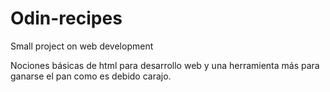 # Odin-recipes
Small project on web development

Nociones básicas de html para desarrollo web y una herramienta más para ganarse el pan como es debido carajo.